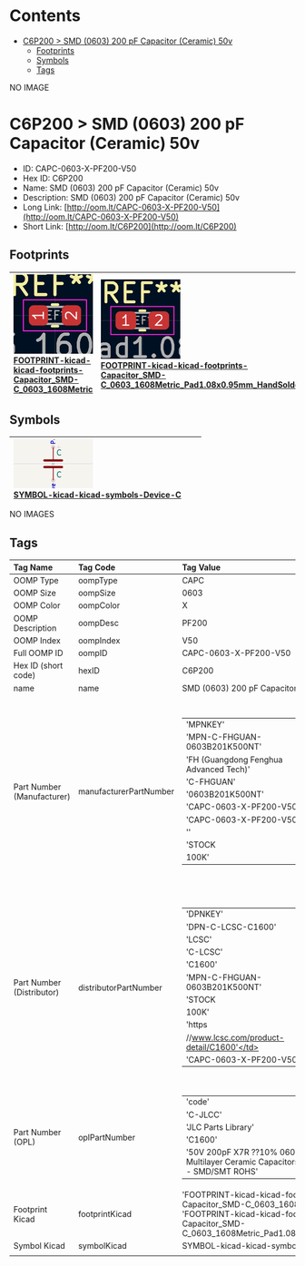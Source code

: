 



Contents
========

* [C6P200 > SMD (0603) 200 pF Capacitor (Ceramic) 50v](#c6p200--smd-0603-200-pf-capacitor-ceramic-50v)
	* [Footprints](#footprints)
	* [Symbols](#symbols)
	* [Tags](#tags)
  
NO IMAGE  
# C6P200 > SMD (0603) 200 pF Capacitor (Ceramic) 50v

- ID: CAPC-0603-X-PF200-V50
- Hex ID: C6P200
- Name: SMD (0603) 200 pF Capacitor (Ceramic) 50v
- Description: SMD (0603) 200 pF Capacitor (Ceramic) 50v
- Long Link: [http://oom.lt/CAPC-0603-X-PF200-V50](http://oom.lt/CAPC-0603-X-PF200-V50)
- Short Link: [http://oom.lt/C6P200](http://oom.lt/C6P200)

## Footprints
  

|[![](https://raw.githubusercontent.com/oomlout/oomlout_OOMP_eda_V2/main/FOOTPRINT/kicad/kicad-footprints/Capacitor_SMD/C_0603_1608Metric/image_140.png)<br>FOOTPRINT-kicad-kicad-footprints-Capacitor_SMD-C_0603_1608Metric](https://github.com/oomlout/oomlout_OOMP_eda_V2/tree/main/FOOTPRINT/kicad/kicad-footprints/Capacitor_SMD/C_0603_1608Metric/)|[![](https://raw.githubusercontent.com/oomlout/oomlout_OOMP_eda_V2/main/FOOTPRINT/kicad/kicad-footprints/Capacitor_SMD/C_0603_1608Metric_Pad1.08x0.95mm_HandSolder/image_140.png)<br>FOOTPRINT-kicad-kicad-footprints-Capacitor_SMD-C_0603_1608Metric_Pad1.08x0.95mm_HandSolder](https://github.com/oomlout/oomlout_OOMP_eda_V2/tree/main/FOOTPRINT/kicad/kicad-footprints/Capacitor_SMD/C_0603_1608Metric_Pad1.08x0.95mm_HandSolder/)||
| :--- | :--- | :--- |

## Symbols
  

|[![](https://raw.githubusercontent.com/oomlout/oomlout_OOMP_eda_V2/main/SYMBOL/kicad/kicad-symbols/Device/C/image_140.png)<br>SYMBOL-kicad-kicad-symbols-Device-C](https://github.com/oomlout/oomlout_OOMP_eda_V2/tree/main/SYMBOL/kicad/kicad-symbols/Device/C/)|||
| :--- | :--- | :--- |
  
NO IMAGES  
## Tags
  

|Tag Name|Tag Code|Tag Value|
| :--- | :--- | :--- |
|OOMP Type|oompType|CAPC|
|OOMP Size|oompSize|0603|
|OOMP Color|oompColor|X|
|OOMP Description|oompDesc|PF200|
|OOMP Index|oompIndex|V50|
|Full OOMP ID|oompID|CAPC-0603-X-PF200-V50|
|Hex ID (short code)|hexID|C6P200|
|name|name|SMD (0603) 200 pF Capacitor (Ceramic) 50v|
|Part Number (Manufacturer)|manufacturerPartNumber|<table><tr><td>'MPNKEY'</td></tr><tr><td> 'MPN-C-FHGUAN-0603B201K500NT'</td><td> 'MANUFACTURER'</td></tr><tr><td> 'FH (Guangdong Fenghua Advanced Tech)'</td><td> 'MANUCODE'</td></tr><tr><td> 'C-FHGUAN'</td><td> 'MPN'</td></tr><tr><td> '0603B201K500NT'</td><td> 'OOMPIDPARTIAL'</td></tr><tr><td> 'CAPC-0603-X-PF200-V50'</td><td> 'OOMPID'</td></tr><tr><td> 'CAPC-0603-X-PF200-V50'</td><td> 'LINK'</td></tr><tr><td> ''</td><td> 'tags'</td></tr><tr><td> 'STOCK</td></tr><tr><td>100K'</td></tr></table></td><td> <table><tr><td>'MPNKEY'</td></tr><tr><td> 'MPN-C-FHGUAN-0603CG201J500NT'</td><td> 'MANUFACTURER'</td></tr><tr><td> 'FH (Guangdong Fenghua Advanced Tech)'</td><td> 'MANUCODE'</td></tr><tr><td> 'C-FHGUAN'</td><td> 'MPN'</td></tr><tr><td> '0603CG201J500NT'</td><td> 'OOMPIDPARTIAL'</td></tr><tr><td> 'CAPC-0603-X-PF200-V50'</td><td> 'OOMPID'</td></tr><tr><td> 'CAPC-0603-X-PF200-V50'</td><td> 'LINK'</td></tr><tr><td> ''</td><td> 'tags'</td></tr><tr><td> 'STOCK</td></tr><tr><td>1K'</td></tr></table></td><td> <table><tr><td>'MPNKEY'</td></tr><tr><td> 'MPN-C-MURATA-GRM1885C1H201JA01D'</td><td> 'MANUFACTURER'</td></tr><tr><td> 'Murata Electronics'</td><td> 'MANUCODE'</td></tr><tr><td> 'C-MURATA'</td><td> 'MPN'</td></tr><tr><td> 'GRM1885C1H201JA01D'</td><td> 'OOMPIDPARTIAL'</td></tr><tr><td> 'CAPC-0603-X-PF200-V50'</td><td> 'OOMPID'</td></tr><tr><td> 'CAPC-0603-X-PF200-V50'</td><td> 'LINK'</td></tr><tr><td> ''</td><td> 'tags'</td></tr><tr><td> </td></tr></table></td><td> <table><tr><td>'MPNKEY'</td></tr><tr><td> 'MPN-C-SAMSUN-CL10B201KB8NNNC'</td><td> 'MANUFACTURER'</td></tr><tr><td> 'Samsung Electro-Mechanics'</td><td> 'MANUCODE'</td></tr><tr><td> 'C-SAMSUN'</td><td> 'MPN'</td></tr><tr><td> 'CL10B201KB8NNNC'</td><td> 'OOMPIDPARTIAL'</td></tr><tr><td> 'CAPC-0603-X-PF200-V50'</td><td> 'OOMPID'</td></tr><tr><td> 'CAPC-0603-X-PF200-V50'</td><td> 'LINK'</td></tr><tr><td> ''</td><td> 'tags'</td></tr><tr><td> 'STOCK</td></tr><tr><td>1K'</td></tr></table></td><td> <table><tr><td>'MPNKEY'</td></tr><tr><td> 'MPN-C-YAGEO-CC0603KRX7R9BB201'</td><td> 'MANUFACTURER'</td></tr><tr><td> 'YAGEO'</td><td> 'MANUCODE'</td></tr><tr><td> 'C-YAGEO'</td><td> 'MPN'</td></tr><tr><td> 'CC0603KRX7R9BB201'</td><td> 'OOMPIDPARTIAL'</td></tr><tr><td> 'CAPC-0603-X-PF200-V50'</td><td> 'OOMPID'</td></tr><tr><td> 'CAPC-0603-X-PF200-V50'</td><td> 'LINK'</td></tr><tr><td> ''</td><td> 'tags'</td></tr><tr><td> 'STOCK</td></tr><tr><td>1K'</td></tr></table></td><td> <table><tr><td>'MPNKEY'</td></tr><tr><td> 'MPN-C-YAGEO-CC0603JRNPO9BN201'</td><td> 'MANUFACTURER'</td></tr><tr><td> 'YAGEO'</td><td> 'MANUCODE'</td></tr><tr><td> 'C-YAGEO'</td><td> 'MPN'</td></tr><tr><td> 'CC0603JRNPO9BN201'</td><td> 'OOMPIDPARTIAL'</td></tr><tr><td> 'CAPC-0603-X-PF200-V50'</td><td> 'OOMPID'</td></tr><tr><td> 'CAPC-0603-X-PF200-V50'</td><td> 'LINK'</td></tr><tr><td> ''</td><td> 'tags'</td></tr><tr><td> 'STOCK</td></tr><tr><td>1K'</td></tr></table></td><td> <table><tr><td>'MPNKEY'</td></tr><tr><td> 'MPN-C-SAMSUN-CL10C201JB8NNNC'</td><td> 'MANUFACTURER'</td></tr><tr><td> 'Samsung Electro-Mechanics'</td><td> 'MANUCODE'</td></tr><tr><td> 'C-SAMSUN'</td><td> 'MPN'</td></tr><tr><td> 'CL10C201JB8NNNC'</td><td> 'OOMPIDPARTIAL'</td></tr><tr><td> 'CAPC-0603-X-PF200-V50'</td><td> 'OOMPID'</td></tr><tr><td> 'CAPC-0603-X-PF200-V50'</td><td> 'LINK'</td></tr><tr><td> ''</td><td> 'tags'</td></tr><tr><td> </td></tr></table></td><td> <table><tr><td>'MPNKEY'</td></tr><tr><td> 'MPN-C-MURATA-GCM1885C1H201JA16D'</td><td> 'MANUFACTURER'</td></tr><tr><td> 'Murata Electronics'</td><td> 'MANUCODE'</td></tr><tr><td> 'C-MURATA'</td><td> 'MPN'</td></tr><tr><td> 'GCM1885C1H201JA16D'</td><td> 'OOMPIDPARTIAL'</td></tr><tr><td> 'CAPC-0603-X-PF200-V50'</td><td> 'OOMPID'</td></tr><tr><td> 'CAPC-0603-X-PF200-V50'</td><td> 'LINK'</td></tr><tr><td> ''</td><td> 'tags'</td></tr><tr><td> </td></tr></table></td><td> <table><tr><td>'MPNKEY'</td></tr><tr><td> 'MPN-C-WALSIN-0603B201K500CT'</td><td> 'MANUFACTURER'</td></tr><tr><td> 'Walsin Tech Corp'</td><td> 'MANUCODE'</td></tr><tr><td> 'C-WALSIN'</td><td> 'MPN'</td></tr><tr><td> '0603B201K500CT'</td><td> 'OOMPIDPARTIAL'</td></tr><tr><td> 'CAPC-0603-X-PF200-V50'</td><td> 'OOMPID'</td></tr><tr><td> 'CAPC-0603-X-PF200-V50'</td><td> 'LINK'</td></tr><tr><td> ''</td><td> 'tags'</td></tr><tr><td> 'STOCK</td></tr><tr><td>1K'</td></tr></table></td><td> <table><tr><td>'MPNKEY'</td></tr><tr><td> 'MPN-C-CCTC-TCC0603X7R201K500CT'</td><td> 'MANUFACTURER'</td></tr><tr><td> 'CCTC'</td><td> 'MANUCODE'</td></tr><tr><td> 'C-CCTC'</td><td> 'MPN'</td></tr><tr><td> 'TCC0603X7R201K500CT'</td><td> 'OOMPIDPARTIAL'</td></tr><tr><td> 'CAPC-0603-X-PF200-V50'</td><td> 'OOMPID'</td></tr><tr><td> 'CAPC-0603-X-PF200-V50'</td><td> 'LINK'</td></tr><tr><td> ''</td><td> 'tags'</td></tr><tr><td> 'STOCK</td></tr><tr><td>1K'</td></tr></table></td><td> <table><tr><td>'MPNKEY'</td></tr><tr><td> 'MPN-C-MURATA-GRM1882C1H201JA01D'</td><td> 'MANUFACTURER'</td></tr><tr><td> 'Murata Electronics'</td><td> 'MANUCODE'</td></tr><tr><td> 'C-MURATA'</td><td> 'MPN'</td></tr><tr><td> 'GRM1882C1H201JA01D'</td><td> 'OOMPIDPARTIAL'</td></tr><tr><td> 'CAPC-0603-X-PF200-V50'</td><td> 'OOMPID'</td></tr><tr><td> 'CAPC-0603-X-PF200-V50'</td><td> 'LINK'</td></tr><tr><td> ''</td><td> 'tags'</td></tr><tr><td> 'STOCK</td></tr><tr><td>10K'</td></tr></table></td><td> <table><tr><td>'MPNKEY'</td></tr><tr><td> 'MPN-C-WALSIN-0603N201J500CT'</td><td> 'MANUFACTURER'</td></tr><tr><td> 'Walsin Tech Corp'</td><td> 'MANUCODE'</td></tr><tr><td> 'C-WALSIN'</td><td> 'MPN'</td></tr><tr><td> '0603N201J500CT'</td><td> 'OOMPIDPARTIAL'</td></tr><tr><td> 'CAPC-0603-X-PF200-V50'</td><td> 'OOMPID'</td></tr><tr><td> 'CAPC-0603-X-PF200-V50'</td><td> 'LINK'</td></tr><tr><td> ''</td><td> 'tags'</td></tr><tr><td> 'STOCK</td></tr><tr><td>1K'</td></tr></table></td><td> <table><tr><td>'MPNKEY'</td></tr><tr><td> 'MPN-C-YAGEO-CC0603GRNPO9BN201'</td><td> 'MANUFACTURER'</td></tr><tr><td> 'YAGEO'</td><td> 'MANUCODE'</td></tr><tr><td> 'C-YAGEO'</td><td> 'MPN'</td></tr><tr><td> 'CC0603GRNPO9BN201'</td><td> 'OOMPIDPARTIAL'</td></tr><tr><td> 'CAPC-0603-X-PF200-V50'</td><td> 'OOMPID'</td></tr><tr><td> 'CAPC-0603-X-PF200-V50'</td><td> 'LINK'</td></tr><tr><td> ''</td><td> 'tags'</td></tr><tr><td> 'STOCK</td></tr><tr><td>1K'</td></tr></table></td><td> <table><tr><td>'MPNKEY'</td></tr><tr><td> 'MPN-C-YAGEO-CC0603FRNPO9BN201'</td><td> 'MANUFACTURER'</td></tr><tr><td> 'YAGEO'</td><td> 'MANUCODE'</td></tr><tr><td> 'C-YAGEO'</td><td> 'MPN'</td></tr><tr><td> 'CC0603FRNPO9BN201'</td><td> 'OOMPIDPARTIAL'</td></tr><tr><td> 'CAPC-0603-X-PF200-V50'</td><td> 'OOMPID'</td></tr><tr><td> 'CAPC-0603-X-PF200-V50'</td><td> 'LINK'</td></tr><tr><td> ''</td><td> 'tags'</td></tr><tr><td> 'STOCK</td></tr><tr><td>1K'</td></tr></table></td><td> <table><tr><td>'MPNKEY'</td></tr><tr><td> 'MPN-C-KNOWLE-0603Y0500201GQT'</td><td> 'MANUFACTURER'</td></tr><tr><td> 'Knowles'</td><td> 'MANUCODE'</td></tr><tr><td> 'C-KNOWLE'</td><td> 'MPN'</td></tr><tr><td> '0603Y0500201GQT'</td><td> 'OOMPIDPARTIAL'</td></tr><tr><td> 'CAPC-0603-X-PF200-V50'</td><td> 'OOMPID'</td></tr><tr><td> 'CAPC-0603-X-PF200-V50'</td><td> 'LINK'</td></tr><tr><td> ''</td><td> 'tags'</td></tr><tr><td> </td></tr></table></td><td> <table><tr><td>'MPNKEY'</td></tr><tr><td> 'MPN-C-VISHAY-VJ0603D201FXAAR'</td><td> 'MANUFACTURER'</td></tr><tr><td> 'Vishay Intertech'</td><td> 'MANUCODE'</td></tr><tr><td> 'C-VISHAY'</td><td> 'MPN'</td></tr><tr><td> 'VJ0603D201FXAAR'</td><td> 'OOMPIDPARTIAL'</td></tr><tr><td> 'CAPC-0603-X-PF200-V50'</td><td> 'OOMPID'</td></tr><tr><td> 'CAPC-0603-X-PF200-V50'</td><td> 'LINK'</td></tr><tr><td> ''</td><td> 'tags'</td></tr><tr><td> </td></tr></table></td><td> <table><tr><td>'MPNKEY'</td></tr><tr><td> 'MPN-C-VISHAY-VJ0603D201FLAAT'</td><td> 'MANUFACTURER'</td></tr><tr><td> 'Vishay Intertech'</td><td> 'MANUCODE'</td></tr><tr><td> 'C-VISHAY'</td><td> 'MPN'</td></tr><tr><td> 'VJ0603D201FLAAT'</td><td> 'OOMPIDPARTIAL'</td></tr><tr><td> 'CAPC-0603-X-PF200-V50'</td><td> 'OOMPID'</td></tr><tr><td> 'CAPC-0603-X-PF200-V50'</td><td> 'LINK'</td></tr><tr><td> ''</td><td> 'tags'</td></tr><tr><td> </td></tr></table></td><td> <table><tr><td>'MPNKEY'</td></tr><tr><td> 'MPN-C-VISHAY-VJ0603D201FLAAR'</td><td> 'MANUFACTURER'</td></tr><tr><td> 'Vishay Intertech'</td><td> 'MANUCODE'</td></tr><tr><td> 'C-VISHAY'</td><td> 'MPN'</td></tr><tr><td> 'VJ0603D201FLAAR'</td><td> 'OOMPIDPARTIAL'</td></tr><tr><td> 'CAPC-0603-X-PF200-V50'</td><td> 'OOMPID'</td></tr><tr><td> 'CAPC-0603-X-PF200-V50'</td><td> 'LINK'</td></tr><tr><td> ''</td><td> 'tags'</td></tr><tr><td> </td></tr></table></td><td> <table><tr><td>'MPNKEY'</td></tr><tr><td> 'MPN-C-VISHAY-VJ0603D201FLAAJ'</td><td> 'MANUFACTURER'</td></tr><tr><td> 'Vishay Intertech'</td><td> 'MANUCODE'</td></tr><tr><td> 'C-VISHAY'</td><td> 'MPN'</td></tr><tr><td> 'VJ0603D201FLAAJ'</td><td> 'OOMPIDPARTIAL'</td></tr><tr><td> 'CAPC-0603-X-PF200-V50'</td><td> 'OOMPID'</td></tr><tr><td> 'CAPC-0603-X-PF200-V50'</td><td> 'LINK'</td></tr><tr><td> ''</td><td> 'tags'</td></tr><tr><td> </td></tr></table>|
|Part Number (Distributor)|distributorPartNumber|<table><tr><td>'DPNKEY'</td></tr><tr><td> 'DPN-C-LCSC-C1600'</td><td> 'DISTRIBUTOR'</td></tr><tr><td> 'LCSC'</td><td> 'DISTRCODE'</td></tr><tr><td> 'C-LCSC'</td><td> 'DPN'</td></tr><tr><td> 'C1600'</td><td> 'MPN'</td></tr><tr><td> 'MPN-C-FHGUAN-0603B201K500NT'</td><td> 'TAGS'</td></tr><tr><td> 'STOCK</td></tr><tr><td>100K'</td><td> 'LINK'</td></tr><tr><td> 'https</td></tr><tr><td>//www.lcsc.com/product-detail/C1600'</td><td> 'OOMPID'</td></tr><tr><td> 'CAPC-0603-X-PF200-V50'</td></tr></table></td><td> <table><tr><td>'DPNKEY'</td></tr><tr><td> 'DPN-C-LCSC-C1649'</td><td> 'DISTRIBUTOR'</td></tr><tr><td> 'LCSC'</td><td> 'DISTRCODE'</td></tr><tr><td> 'C-LCSC'</td><td> 'DPN'</td></tr><tr><td> 'C1649'</td><td> 'MPN'</td></tr><tr><td> 'MPN-C-FHGUAN-0603CG201J500NT'</td><td> 'TAGS'</td></tr><tr><td> 'STOCK</td></tr><tr><td>1K'</td><td> 'LINK'</td></tr><tr><td> 'https</td></tr><tr><td>//www.lcsc.com/product-detail/C1649'</td><td> 'OOMPID'</td></tr><tr><td> 'CAPC-0603-X-PF200-V50'</td></tr></table></td><td> <table><tr><td>'DPNKEY'</td></tr><tr><td> 'DPN-C-LCSC-C77390'</td><td> 'DISTRIBUTOR'</td></tr><tr><td> 'LCSC'</td><td> 'DISTRCODE'</td></tr><tr><td> 'C-LCSC'</td><td> 'DPN'</td></tr><tr><td> 'C77390'</td><td> 'MPN'</td></tr><tr><td> 'MPN-C-MURATA-GRM1885C1H201JA01D'</td><td> 'TAGS'</td></tr><tr><td> </td><td> 'LINK'</td></tr><tr><td> 'https</td></tr><tr><td>//www.lcsc.com/product-detail/C77390'</td><td> 'OOMPID'</td></tr><tr><td> 'CAPC-0603-X-PF200-V50'</td></tr></table></td><td> <table><tr><td>'DPNKEY'</td></tr><tr><td> 'DPN-C-LCSC-C77394'</td><td> 'DISTRIBUTOR'</td></tr><tr><td> 'LCSC'</td><td> 'DISTRCODE'</td></tr><tr><td> 'C-LCSC'</td><td> 'DPN'</td></tr><tr><td> 'C77394'</td><td> 'MPN'</td></tr><tr><td> 'MPN-C-SAMSUN-CL10B201KB8NNNC'</td><td> 'TAGS'</td></tr><tr><td> 'STOCK</td></tr><tr><td>1K'</td><td> 'LINK'</td></tr><tr><td> 'https</td></tr><tr><td>//www.lcsc.com/product-detail/C77394'</td><td> 'OOMPID'</td></tr><tr><td> 'CAPC-0603-X-PF200-V50'</td></tr></table></td><td> <table><tr><td>'DPNKEY'</td></tr><tr><td> 'DPN-C-LCSC-C107080'</td><td> 'DISTRIBUTOR'</td></tr><tr><td> 'LCSC'</td><td> 'DISTRCODE'</td></tr><tr><td> 'C-LCSC'</td><td> 'DPN'</td></tr><tr><td> 'C107080'</td><td> 'MPN'</td></tr><tr><td> 'MPN-C-YAGEO-CC0603KRX7R9BB201'</td><td> 'TAGS'</td></tr><tr><td> 'STOCK</td></tr><tr><td>1K'</td><td> 'LINK'</td></tr><tr><td> 'https</td></tr><tr><td>//www.lcsc.com/product-detail/C107080'</td><td> 'OOMPID'</td></tr><tr><td> 'CAPC-0603-X-PF200-V50'</td></tr></table></td><td> <table><tr><td>'DPNKEY'</td></tr><tr><td> 'DPN-C-LCSC-C113796'</td><td> 'DISTRIBUTOR'</td></tr><tr><td> 'LCSC'</td><td> 'DISTRCODE'</td></tr><tr><td> 'C-LCSC'</td><td> 'DPN'</td></tr><tr><td> 'C113796'</td><td> 'MPN'</td></tr><tr><td> 'MPN-C-YAGEO-CC0603JRNPO9BN201'</td><td> 'TAGS'</td></tr><tr><td> 'STOCK</td></tr><tr><td>1K'</td><td> 'LINK'</td></tr><tr><td> 'https</td></tr><tr><td>//www.lcsc.com/product-detail/C113796'</td><td> 'OOMPID'</td></tr><tr><td> 'CAPC-0603-X-PF200-V50'</td></tr></table></td><td> <table><tr><td>'DPNKEY'</td></tr><tr><td> 'DPN-C-LCSC-C159794'</td><td> 'DISTRIBUTOR'</td></tr><tr><td> 'LCSC'</td><td> 'DISTRCODE'</td></tr><tr><td> 'C-LCSC'</td><td> 'DPN'</td></tr><tr><td> 'C159794'</td><td> 'MPN'</td></tr><tr><td> 'MPN-C-SAMSUN-CL10C201JB8NNNC'</td><td> 'TAGS'</td></tr><tr><td> </td><td> 'LINK'</td></tr><tr><td> 'https</td></tr><tr><td>//www.lcsc.com/product-detail/C159794'</td><td> 'OOMPID'</td></tr><tr><td> 'CAPC-0603-X-PF200-V50'</td></tr></table></td><td> <table><tr><td>'DPNKEY'</td></tr><tr><td> 'DPN-C-LCSC-C185623'</td><td> 'DISTRIBUTOR'</td></tr><tr><td> 'LCSC'</td><td> 'DISTRCODE'</td></tr><tr><td> 'C-LCSC'</td><td> 'DPN'</td></tr><tr><td> 'C185623'</td><td> 'MPN'</td></tr><tr><td> 'MPN-C-MURATA-GCM1885C1H201JA16D'</td><td> 'TAGS'</td></tr><tr><td> </td><td> 'LINK'</td></tr><tr><td> 'https</td></tr><tr><td>//www.lcsc.com/product-detail/C185623'</td><td> 'OOMPID'</td></tr><tr><td> 'CAPC-0603-X-PF200-V50'</td></tr></table></td><td> <table><tr><td>'DPNKEY'</td></tr><tr><td> 'DPN-C-LCSC-C302017'</td><td> 'DISTRIBUTOR'</td></tr><tr><td> 'LCSC'</td><td> 'DISTRCODE'</td></tr><tr><td> 'C-LCSC'</td><td> 'DPN'</td></tr><tr><td> 'C302017'</td><td> 'MPN'</td></tr><tr><td> 'MPN-C-WALSIN-0603B201K500CT'</td><td> 'TAGS'</td></tr><tr><td> 'STOCK</td></tr><tr><td>1K'</td><td> 'LINK'</td></tr><tr><td> 'https</td></tr><tr><td>//www.lcsc.com/product-detail/C302017'</td><td> 'OOMPID'</td></tr><tr><td> 'CAPC-0603-X-PF200-V50'</td></tr></table></td><td> <table><tr><td>'DPNKEY'</td></tr><tr><td> 'DPN-C-LCSC-C376817'</td><td> 'DISTRIBUTOR'</td></tr><tr><td> 'LCSC'</td><td> 'DISTRCODE'</td></tr><tr><td> 'C-LCSC'</td><td> 'DPN'</td></tr><tr><td> 'C376817'</td><td> 'MPN'</td></tr><tr><td> 'MPN-C-CCTC-TCC0603X7R201K500CT'</td><td> 'TAGS'</td></tr><tr><td> 'STOCK</td></tr><tr><td>1K'</td><td> 'LINK'</td></tr><tr><td> 'https</td></tr><tr><td>//www.lcsc.com/product-detail/C376817'</td><td> 'OOMPID'</td></tr><tr><td> 'CAPC-0603-X-PF200-V50'</td></tr></table></td><td> <table><tr><td>'DPNKEY'</td></tr><tr><td> 'DPN-C-LCSC-C415385'</td><td> 'DISTRIBUTOR'</td></tr><tr><td> 'LCSC'</td><td> 'DISTRCODE'</td></tr><tr><td> 'C-LCSC'</td><td> 'DPN'</td></tr><tr><td> 'C415385'</td><td> 'MPN'</td></tr><tr><td> 'MPN-C-MURATA-GRM1882C1H201JA01D'</td><td> 'TAGS'</td></tr><tr><td> 'STOCK</td></tr><tr><td>10K'</td><td> 'LINK'</td></tr><tr><td> 'https</td></tr><tr><td>//www.lcsc.com/product-detail/C415385'</td><td> 'OOMPID'</td></tr><tr><td> 'CAPC-0603-X-PF200-V50'</td></tr></table></td><td> <table><tr><td>'DPNKEY'</td></tr><tr><td> 'DPN-C-LCSC-C458897'</td><td> 'DISTRIBUTOR'</td></tr><tr><td> 'LCSC'</td><td> 'DISTRCODE'</td></tr><tr><td> 'C-LCSC'</td><td> 'DPN'</td></tr><tr><td> 'C458897'</td><td> 'MPN'</td></tr><tr><td> 'MPN-C-WALSIN-0603N201J500CT'</td><td> 'TAGS'</td></tr><tr><td> 'STOCK</td></tr><tr><td>1K'</td><td> 'LINK'</td></tr><tr><td> 'https</td></tr><tr><td>//www.lcsc.com/product-detail/C458897'</td><td> 'OOMPID'</td></tr><tr><td> 'CAPC-0603-X-PF200-V50'</td></tr></table></td><td> <table><tr><td>'DPNKEY'</td></tr><tr><td> 'DPN-C-LCSC-C519477'</td><td> 'DISTRIBUTOR'</td></tr><tr><td> 'LCSC'</td><td> 'DISTRCODE'</td></tr><tr><td> 'C-LCSC'</td><td> 'DPN'</td></tr><tr><td> 'C519477'</td><td> 'MPN'</td></tr><tr><td> 'MPN-C-YAGEO-CC0603GRNPO9BN201'</td><td> 'TAGS'</td></tr><tr><td> 'STOCK</td></tr><tr><td>1K'</td><td> 'LINK'</td></tr><tr><td> 'https</td></tr><tr><td>//www.lcsc.com/product-detail/C519477'</td><td> 'OOMPID'</td></tr><tr><td> 'CAPC-0603-X-PF200-V50'</td></tr></table></td><td> <table><tr><td>'DPNKEY'</td></tr><tr><td> 'DPN-C-LCSC-C519569'</td><td> 'DISTRIBUTOR'</td></tr><tr><td> 'LCSC'</td><td> 'DISTRCODE'</td></tr><tr><td> 'C-LCSC'</td><td> 'DPN'</td></tr><tr><td> 'C519569'</td><td> 'MPN'</td></tr><tr><td> 'MPN-C-YAGEO-CC0603FRNPO9BN201'</td><td> 'TAGS'</td></tr><tr><td> 'STOCK</td></tr><tr><td>1K'</td><td> 'LINK'</td></tr><tr><td> 'https</td></tr><tr><td>//www.lcsc.com/product-detail/C519569'</td><td> 'OOMPID'</td></tr><tr><td> 'CAPC-0603-X-PF200-V50'</td></tr></table></td><td> <table><tr><td>'DPNKEY'</td></tr><tr><td> 'DPN-C-LCSC-C2414548'</td><td> 'DISTRIBUTOR'</td></tr><tr><td> 'LCSC'</td><td> 'DISTRCODE'</td></tr><tr><td> 'C-LCSC'</td><td> 'DPN'</td></tr><tr><td> 'C2414548'</td><td> 'MPN'</td></tr><tr><td> 'MPN-C-KNOWLE-0603Y0500201GQT'</td><td> 'TAGS'</td></tr><tr><td> </td><td> 'LINK'</td></tr><tr><td> 'https</td></tr><tr><td>//www.lcsc.com/product-detail/C2414548'</td><td> 'OOMPID'</td></tr><tr><td> 'CAPC-0603-X-PF200-V50'</td></tr></table></td><td> <table><tr><td>'DPNKEY'</td></tr><tr><td> 'DPN-C-LCSC-C2424719'</td><td> 'DISTRIBUTOR'</td></tr><tr><td> 'LCSC'</td><td> 'DISTRCODE'</td></tr><tr><td> 'C-LCSC'</td><td> 'DPN'</td></tr><tr><td> 'C2424719'</td><td> 'MPN'</td></tr><tr><td> 'MPN-C-VISHAY-VJ0603D201FXAAR'</td><td> 'TAGS'</td></tr><tr><td> </td><td> 'LINK'</td></tr><tr><td> 'https</td></tr><tr><td>//www.lcsc.com/product-detail/C2424719'</td><td> 'OOMPID'</td></tr><tr><td> 'CAPC-0603-X-PF200-V50'</td></tr></table></td><td> <table><tr><td>'DPNKEY'</td></tr><tr><td> 'DPN-C-LCSC-C2424733'</td><td> 'DISTRIBUTOR'</td></tr><tr><td> 'LCSC'</td><td> 'DISTRCODE'</td></tr><tr><td> 'C-LCSC'</td><td> 'DPN'</td></tr><tr><td> 'C2424733'</td><td> 'MPN'</td></tr><tr><td> 'MPN-C-VISHAY-VJ0603D201FLAAT'</td><td> 'TAGS'</td></tr><tr><td> </td><td> 'LINK'</td></tr><tr><td> 'https</td></tr><tr><td>//www.lcsc.com/product-detail/C2424733'</td><td> 'OOMPID'</td></tr><tr><td> 'CAPC-0603-X-PF200-V50'</td></tr></table></td><td> <table><tr><td>'DPNKEY'</td></tr><tr><td> 'DPN-C-LCSC-C2424765'</td><td> 'DISTRIBUTOR'</td></tr><tr><td> 'LCSC'</td><td> 'DISTRCODE'</td></tr><tr><td> 'C-LCSC'</td><td> 'DPN'</td></tr><tr><td> 'C2424765'</td><td> 'MPN'</td></tr><tr><td> 'MPN-C-VISHAY-VJ0603D201FLAAR'</td><td> 'TAGS'</td></tr><tr><td> </td><td> 'LINK'</td></tr><tr><td> 'https</td></tr><tr><td>//www.lcsc.com/product-detail/C2424765'</td><td> 'OOMPID'</td></tr><tr><td> 'CAPC-0603-X-PF200-V50'</td></tr></table></td><td> <table><tr><td>'DPNKEY'</td></tr><tr><td> 'DPN-C-LCSC-C2424834'</td><td> 'DISTRIBUTOR'</td></tr><tr><td> 'LCSC'</td><td> 'DISTRCODE'</td></tr><tr><td> 'C-LCSC'</td><td> 'DPN'</td></tr><tr><td> 'C2424834'</td><td> 'MPN'</td></tr><tr><td> 'MPN-C-VISHAY-VJ0603D201FLAAJ'</td><td> 'TAGS'</td></tr><tr><td> </td><td> 'LINK'</td></tr><tr><td> 'https</td></tr><tr><td>//www.lcsc.com/product-detail/C2424834'</td><td> 'OOMPID'</td></tr><tr><td> 'CAPC-0603-X-PF200-V50'</td></tr></table>|
|Part Number (OPL)|oplPartNumber|<table><tr><td>'code'</td></tr><tr><td> 'C-JLCC'</td><td> 'name'</td></tr><tr><td> 'JLC Parts Library'</td><td> 'partID'</td></tr><tr><td> 'C1600'</td><td> 'partName'</td></tr><tr><td> '50V 200pF X7R ??10% 0603  Multilayer Ceramic Capacitors MLCC - SMD/SMT ROHS'</td></tr></table>|
|Footprint Kicad|footprintKicad|'FOOTPRINT-kicad-kicad-footprints-Capacitor_SMD-C_0603_1608Metric', 'FOOTPRINT-kicad-kicad-footprints-Capacitor_SMD-C_0603_1608Metric_Pad1.08x0.95mm_HandSolder'|
|Symbol Kicad|symbolKicad|SYMBOL-kicad-kicad-symbols-Device-C|
||||
